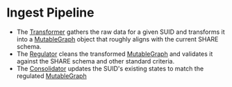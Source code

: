 # Ingest Pipeline

* The [Transformer](./Transformer.md) gathers the raw data for a given SUID and transforms it into a [MutableGraph](./Graph.md) object that roughly aligns with the current SHARE schema.
* The [Regulator](./Regulator.md) cleans the transformed [MutableGraph](./Graph.md) and validates it against the SHARE schema and other standard criteria.
* The [Consolidator](./Consolidator.md) updates the SUID's existing states to match the regulated [MutableGraph](./Graph.md)


